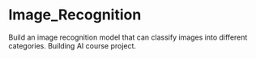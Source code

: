 # Image_Recognition
Build an image recognition model that can classify images into different categories. Building AI course project.
